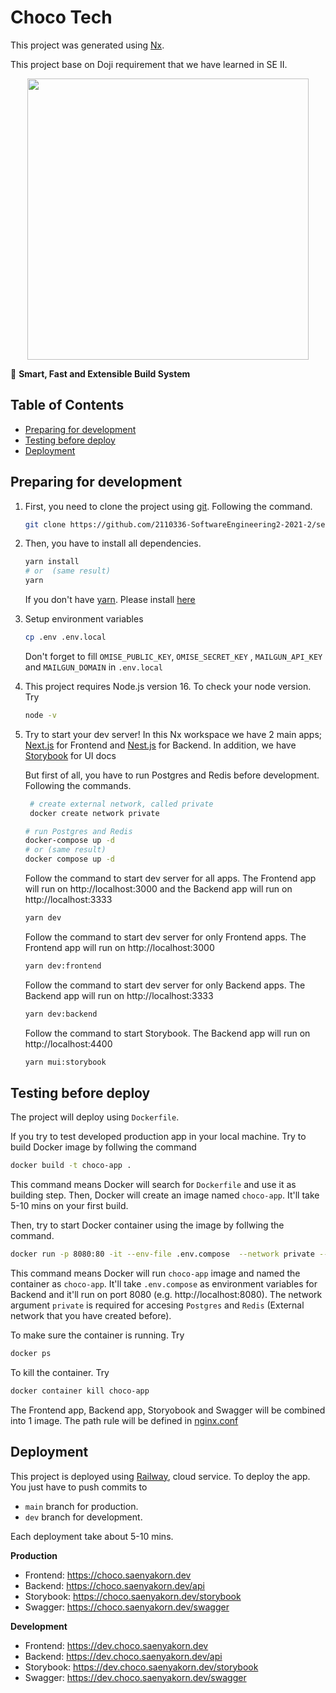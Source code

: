 # Choco Tech

This project was generated using [Nx](https://nx.dev).

This project base on Doji requirement that we have learned in SE II.

<p style="text-align: center;"><img src="https://raw.githubusercontent.com/nrwl/nx/master/images/nx-logo.png" width="450"></p>

🔎 **Smart, Fast and Extensible Build System**

## Table of Contents

- [Preparing for development](#preparing-for-development)
- [Testing before deploy](#testing-before-deploy)
- [Deployment](#deployment)

## Preparing for development

1.  First, you need to clone the project using [git](https://git-scm.com/downloads). Following the command.

    ```bash
    git clone https://github.com/2110336-SoftwareEngineering2-2021-2/sec2_ChocoTech.git
    ```

2.  Then, you have to install all dependencies.

    ```bash
    yarn install
    # or  (same result)
    yarn
    ```

    If you don't have [yarn](https://classic.yarnpkg.com/lang/en/docs/install/#mac-stable). Please install [here](https://classic.yarnpkg.com/lang/en/docs/install/#mac-stable)

3.  Setup environment variables

    ```bash
    cp .env .env.local
    ```

    Don't forget to fill `OMISE_PUBLIC_KEY`, `OMISE_SECRET_KEY` , `MAILGUN_API_KEY` and `MAILGUN_DOMAIN` in `.env.local`

4.  This project requires Node.js version 16. To check your node version. Try

    ```bash
    node -v
    ```

5.  Try to start your dev server! In this Nx workspace we have 2 main apps; [Next.js](https://nextjs.org/) for Frontend and [Nest.js](https://nestjs.com/) for Backend. In addition, we have [Storybook](https://storybook.js.org/) for UI docs

    But first of all, you have to run Postgres and Redis before development. Following the commands.

    ```bash
     # create external network, called private
     docker create network private
    ```

    ```bash
    # run Postgres and Redis
    docker-compose up -d
    # or (same result)
    docker compose up -d
    ```

    Follow the command to start dev server for all apps. The Frontend app will run on http://localhost:3000 and the Backend app will run on http://localhost:3333

    ```bash
    yarn dev
    ```

    Follow the command to start dev server for only Frontend apps. The Frontend app will run on http://localhost:3000

    ```bash
    yarn dev:frontend
    ```

    Follow the command to start dev server for only Backend apps. The Backend app will run on http://localhost:3333

    ```bash
    yarn dev:backend
    ```

    Follow the command to start Storybook. The Backend app will run on http://localhost:4400

    ```bash
    yarn mui:storybook
    ```

## Testing before deploy

The project will deploy using `Dockerfile`.

If you try to test developed production app in your local machine. Try to build Docker image by follwing the command

```bash
docker build -t choco-app .
```

This command means Docker will search for `Dockerfile` and use it as building step. Then, Docker will create an image named `choco-app`. It'll take 5-10 mins on your first build.

Then, try to start Docker container using the image by follwing the command.

```bash
docker run -p 8080:80 -it --env-file .env.compose  --network private --name choco-app choco-app
```

This command means Docker will run `choco-app` image and named the container as `choco-app`. It'll take `.env.compose` as environment variables for Backend and it'll run on port 8080 (e.g. http://localhost:8080). The network argument `private` is required for accesing `Postgres` and `Redis` (External network that you have created before).

To make sure the container is running. Try

```bash
docker ps
```

To kill the container. Try

```bash
docker container kill choco-app
```

The Frontend app, Backend app, Storyobook and Swagger will be combined into 1 image. The path rule will be defined in [nginx.conf](./nginx/nginx.conf)

## Deployment

This project is deployed using [Railway](https://railway.app/), cloud service. To deploy the app.
You just have to push commits to

- `main` branch for production.
- `dev` branch for development.

Each deployment take about 5-10 mins.

**Production**

- Frontend: https://choco.saenyakorn.dev
- Backend: https://choco.saenyakorn.dev/api
- Storybook: https://choco.saenyakorn.dev/storybook
- Swagger: https://choco.saenyakorn.dev/swagger

**Development**

- Frontend: https://dev.choco.saenyakorn.dev
- Backend: https://dev.choco.saenyakorn.dev/api
- Storybook: https://dev.choco.saenyakorn.dev/storybook
- Swagger: https://dev.choco.saenyakorn.dev/swagger
